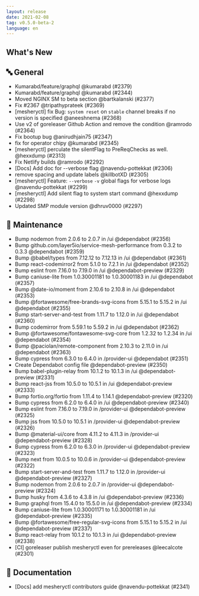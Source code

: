 ```yaml
---
layout: release
date: 2021-02-08
tag: v0.5.0-beta-2
language: en
---
```


## What's New

## 🔤 General
- Kumarabd/feature/graphql @kumarabd (#2379)
- Kumarabd/feature/graphql @kumarabd (#2344)
- Moved NGINX SM to beta section @bartkalanski (#2377)
- Fix #2367 @tripathyprateek (#2369)
- [mesheryctl] fix Bug: `system reset` on `stable` channel breaks if no version is specified @aneeshnema (#2368)
- Use v2 of goreleaser Github Action and remove the condition @ramrodo (#2364)
- Fix bootup bug @anirudhjain75 (#2347)
- fix for operator chipy @kumarabd (#2345)
- [mesheryctl] perculate the silentFlag to PreReqChecks as well. @hexxdump (#2313)
- Fix Netlify builds @ramrodo (#2292)
- [Docs] Add doc for --verbose flag @navendu-pottekkat (#2306)
- remove spacing and update labels @killbotXD (#2305)
- [mesheryctl] Feature: `--verbose` `-v` global flags for verbose logs @navendu-pottekkat (#2299)
- [mesheryctl] Add silent flag to system start command @hexxdump (#2298)
- Updated SMP module version @dhruv0000 (#2297)

## 🧰 Maintenance

- Bump nodemon from 2.0.6 to 2.0.7 in /ui @dependabot (#2356)
- Bump github.com/layer5io/service-mesh-performance from 0.3.2 to 0.3.3 @dependabot (#2359)
- Bump @babel/types from 7.12.12 to 7.12.13 in /ui @dependabot (#2361)
- Bump react-codemirror2 from 5.1.0 to 7.2.1 in /ui @dependabot (#2352)
- Bump eslint from 7.16.0 to 7.19.0 in /ui @dependabot-preview (#2329)
- Bump caniuse-lite from 1.0.30001181 to 1.0.30001183 in /ui @dependabot (#2357)
- Bump @date-io/moment from 2.10.6 to 2.10.8 in /ui @dependabot (#2353)
- Bump @fortawesome/free-brands-svg-icons from 5.15.1 to 5.15.2 in /ui @dependabot (#2355)
- Bump start-server-and-test from 1.11.7 to 1.12.0 in /ui @dependabot (#2360)
- Bump codemirror from 5.59.1 to 5.59.2 in /ui @dependabot (#2362)
- Bump @fortawesome/fontawesome-svg-core from 1.2.32 to 1.2.34 in /ui @dependabot (#2354)
- Bump @paciolan/remote-component from 2.10.3 to 2.11.0 in /ui @dependabot (#2363)
- Bump cypress from 6.3.0 to 6.4.0 in /provider-ui @dependabot (#2351)
- Create Dependabot config file @dependabot-preview (#2350)
- Bump babel-plugin-relay from 10.1.2 to 10.1.3 in /ui @dependabot-preview (#2331)
- Bump react-jss from 10.5.0 to 10.5.1 in /ui @dependabot-preview (#2333)
- Bump fortio.org/fortio from 1.11.4 to 1.14.1 @dependabot-preview (#2320)
- Bump cypress from 6.2.0 to 6.4.0 in /ui @dependabot-preview (#2340)
- Bump eslint from 7.16.0 to 7.19.0 in /provider-ui @dependabot-preview (#2325)
- Bump jss from 10.5.0 to 10.5.1 in /provider-ui @dependabot-preview (#2326)
- Bump @material-ui/core from 4.11.2 to 4.11.3 in /provider-ui @dependabot-preview (#2328)
- Bump cypress from 6.2.0 to 6.3.0 in /provider-ui @dependabot-preview (#2323)
- Bump next from 10.0.5 to 10.0.6 in /provider-ui @dependabot-preview (#2322)
- Bump start-server-and-test from 1.11.7 to 1.12.0 in /provider-ui @dependabot-preview (#2327)
- Bump nodemon from 2.0.6 to 2.0.7 in /provider-ui @dependabot-preview (#2324)
- Bump husky from 4.3.6 to 4.3.8 in /ui @dependabot-preview (#2336)
- Bump graphql from 15.4.0 to 15.5.0 in /ui @dependabot-preview (#2334)
- Bump caniuse-lite from 1.0.30001171 to 1.0.30001181 in /ui @dependabot-preview (#2335)
- Bump @fortawesome/free-regular-svg-icons from 5.15.1 to 5.15.2 in /ui @dependabot-preview (#2337)
- Bump react-relay from 10.1.2 to 10.1.3 in /ui @dependabot-preview (#2338)
- [CI] goreleaser publish mesheryctl even for prereleases @leecalcote (#2301)

## 📖 Documentation

- [Docs] add mesheryctl contributors guide @navendu-pottekkat (#2341)
